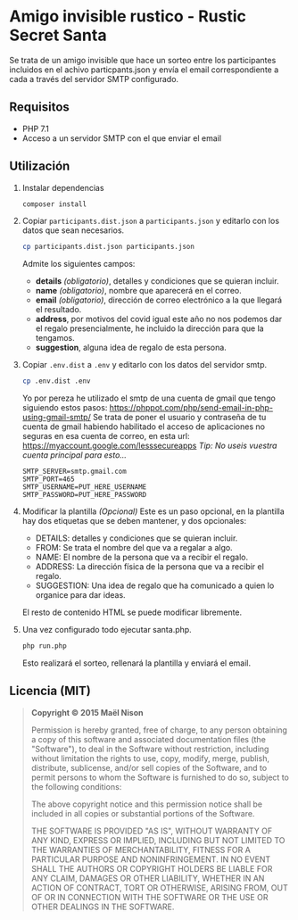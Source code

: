# Amigo invisible rustico - Rustic Secret Santa

Se trata de un amigo invisible que hace un sorteo entre los participantes incluidos en el achivo particpants.json y envía el email correspondiente 
a cada a través del servidor SMTP configurado.

## Requisitos

- PHP 7.1
- Acceso a un servidor SMTP con el que enviar el email

## Utilización

1. Instalar dependencias
    
    ```bash
    composer install
    ```

2. Copiar `participants.dist.json` a `participants.json` y editarlo con los datos que sean necesarios.
    
    ```bash
    cp participants.dist.json participants.json
    ```

    Admite los siguientes campos: 
    * **details** *(obligatorio)*, detalles y condiciones que se quieran incluir.
    * **name** *(obligatorio)*, nombre que aparecerá en el correo.
    * **email** *(obligatorio)*, dirección de correo electrónico a la que llegará el resultado.
    * **address**, por motivos del covid igual este año no nos podemos dar el regalo presencialmente, he incluido la dirección para que la tengamos.
    * **suggestion**, alguna idea de regalo de esta  persona.

3. Copiar `.env.dist` a `.env` y editarlo con los datos del servidor smtp.

    ```bash
    cp .env.dist .env
    ```
    Yo por pereza he utilizado el smtp de una cuenta de gmail que tengo siguiendo estos pasos: https://phppot.com/php/send-email-in-php-using-gmail-smtp/
    Se trata de poner el usuario y contraseña de tu cuenta de gmail habiendo habilitado el acceso de aplicaciones no seguras en esa cuenta de correo, en esta url: https://myaccount.google.com/lesssecureapps
    *Tip: No useis vuestra cuenta principal para esto...*
    
    ```
    SMTP_SERVER=smtp.gmail.com
    SMTP_PORT=465
    SMTP_USERNAME=PUT_HERE_USERNAME
    SMTP_PASSWORD=PUT_HERE_PASSWORD
    ```

4. Modificar la plantilla *(Opcional)*
    Este es un paso opcional, en la plantilla hay dos etiquetas que se deben mantener, y dos opcionales:
    * DETAILS: detalles y condiciones que se quieran incluir.
    * FROM: Se trata el nombre del que va a regalar a algo.
    * NAME: El nombre de la persona que va a recibir el regalo.
    * ADDRESS: La dirección física de la persona que va a recibir el regalo.
    * SUGGESTION: Una idea de regalo que ha comunicado a quien lo organice para dar ideas.
    
    El resto de contenido HTML se puede modificar libremente.

5. Una vez configurado todo ejecutar santa.php.
    ```bash
    php run.php
    ```
    Esto realizará el sorteo, rellenará la plantilla y enviará el email.

## Licencia (MIT)

> **Copyright © 2015 Maël Nison**
>
> Permission is hereby granted, free of charge, to any person obtaining a copy of this software and associated documentation files (the "Software"), to deal in the Software without restriction, including without limitation the rights to use, copy, modify, merge, publish, distribute, sublicense, and/or sell copies of the Software, and to permit persons to whom the Software is furnished to do so, subject to the following conditions:
>
> The above copyright notice and this permission notice shall be included in all copies or substantial portions of the Software.
>
> THE SOFTWARE IS PROVIDED "AS IS", WITHOUT WARRANTY OF ANY KIND, EXPRESS OR IMPLIED, INCLUDING BUT NOT LIMITED TO THE WARRANTIES OF MERCHANTABILITY, FITNESS FOR A PARTICULAR PURPOSE AND NONINFRINGEMENT. IN NO EVENT SHALL THE AUTHORS OR COPYRIGHT HOLDERS BE LIABLE FOR ANY CLAIM, DAMAGES OR OTHER LIABILITY, WHETHER IN AN ACTION OF CONTRACT, TORT OR OTHERWISE, ARISING FROM, OUT OF OR IN CONNECTION WITH THE SOFTWARE OR THE USE OR OTHER DEALINGS IN THE SOFTWARE.

